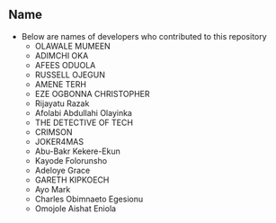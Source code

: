 ## Name

- Below are names of developers who contributed to this repository
  - OLAWALE MUMEEN
  - ADIMCHI OKA
  - AFEES ODUOLA
  - RUSSELL OJEGUN
  - AMENE TERH
  - EZE OGBONNA CHRISTOPHER
  - Rijayatu Razak
  - Afolabi Abdullahi Olayinka
  - THE DETECTIVE OF TECH
  - CRIMSON
  - JOKER4MAS
  - Abu-Bakr Kekere-Ekun
  - Kayode Folorunsho
  - Adeloye Grace
  - GARETH KIPKOECH
  - Ayo Mark
  - Charles Obimnaeto Egesionu
  - Omojole Aishat Eniola
